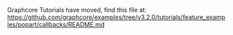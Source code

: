 Graphcore Tutorials have moved, find this file at:
https://github.com/graphcore/examples/tree/v3.2.0/tutorials/feature_examples/popart/callbacks/README.md
